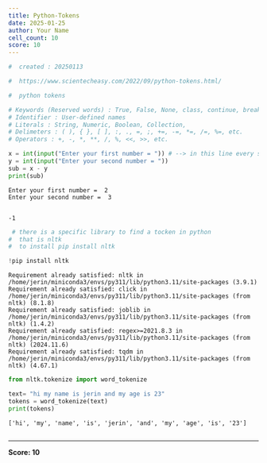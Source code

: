 ```yaml
---
title: Python-Tokens
date: 2025-01-25
author: Your Name
cell_count: 10
score: 10
---
```


```python
#  created : 20250113
```


```python
#  https://www.scientecheasy.com/2022/09/python-tokens.html/
```


```python
#  python tokens
```


```python
# Keywords (Reserved words) : True, False, None, class, continue, break, if, elif, else, from, or, def, del, import, etc.
# Identifier : User-defined names
# Literals : String, Numeric, Boolean, Collection,
# Delimeters : ( ), { }, [ ], :, ., =, ;, +=, -=, *=, /=, %=, etc.
# Operators : +, -, *, **, /, %, <<, >>, etc.
```


```python
x = int(input("Enter your first number = ")) # --> in this line every single word and parentheses are called as tokens
y = int(input("Enter your second number = "))
sub = x - y
print(sub)
```

    Enter your first number =  2
    Enter your second number =  3


    -1



```python
 # there is a specific library to find a tocken in python 
#  that is nltk
#  to install pip install nltk
```


```python
!pip install nltk

```

    Requirement already satisfied: nltk in /home/jerin/miniconda3/envs/py311/lib/python3.11/site-packages (3.9.1)
    Requirement already satisfied: click in /home/jerin/miniconda3/envs/py311/lib/python3.11/site-packages (from nltk) (8.1.8)
    Requirement already satisfied: joblib in /home/jerin/miniconda3/envs/py311/lib/python3.11/site-packages (from nltk) (1.4.2)
    Requirement already satisfied: regex>=2021.8.3 in /home/jerin/miniconda3/envs/py311/lib/python3.11/site-packages (from nltk) (2024.11.6)
    Requirement already satisfied: tqdm in /home/jerin/miniconda3/envs/py311/lib/python3.11/site-packages (from nltk) (4.67.1)



```python
from nltk.tokenize import word_tokenize

```


```python
text= "hi my name is jerin and my age is 23"
tokens = word_tokenize(text)
print(tokens)
```

    ['hi', 'my', 'name', 'is', 'jerin', 'and', 'my', 'age', 'is', '23']



```python

```


---
**Score: 10**